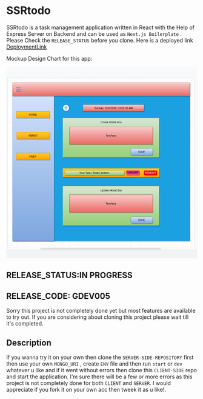# SSRtodo
  SSRtodo is a task management application written in React with the Help of Express Server on Backend and can be used as  `Next.js Boilerplate` . Please Check the `RELEASE_STATUS` before you clone. Here is a deployed link [DeploymentLink](https://todogql-react.now.sh)



Mockup Design Chart for this app:

![Mockup Design](chart.png)


## RELEASE_STATUS:IN PROGRESS
## RELEASE_CODE: GDEV005
 Sorry this project is not completely done yet but most features are available to try out. If you are considering about cloning this project please wait till it's completed.

## Description
 If you wanna try it on your own then clone the `SERVER-SIDE-REPOSITORY` first then use your own `MONGO_URI` , create `ENV` file and then run `start` or `dev` whatever u like and if it went without errors then clone this `CLIENT-SIDE` repo and start the application. I'm sure there will be a few or more errors as this project is not completely done for both `CLIENT` and `SERVER`. I would appreciate if you fork it on your own acc then tweek it as u like!.
    

